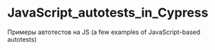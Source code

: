 # JavaScript_autotests_in_Cypress
Примеры автотестов на JS (a few examples of JavaScript-based autotests)
